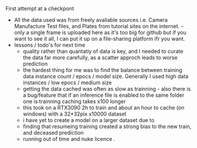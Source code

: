 First attempt at a checkpont

- All the data used was from freely avaliable sources i.e. Camera Manufacture Test files, and Plates from tutorial sites on the internet. -only a single frame is uploaded here as it's too big for github but if you want to see it all, I can put it up on a file-sharing platform ifr you want.
- lessons / todo's for next time
  - quality rather than quantatiy of data is key, and I needed to curate the data far more carefully, as a scatter approch leads to worse prediction
  - the hardest thing for me was to find the balance between training data instance count / epocs / model size. Generally I used high data instances / low epocs / medium size
  - getting the data cached was often as slow as trainning - also there is a bug/feature that if an inference file is enabled to the same folder one is trainning caching takes x100 longer
  - this took on a RTX3090 2h to train and about an hour to cache (on windows) with a 32*32pix x10000 dataset
  - i have yet to create a model on a larger dataset due to
   - finding that resumeing training created a strong bias to the new train, and deceased prediction
   - running out of time and nuke licence
.
